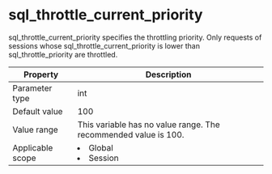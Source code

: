 sql_throttle_current_priority
==================================================
<!-- # docslug#/oceanbase-database/oceanbase-database/V4.0.0/sql_throttle_current_priority-1-2-3-4 -->
sql_throttle_current_priority specifies the throttling priority. Only requests of sessions whose sql_throttle_current_priority is lower than sql_throttle_priority are throttled.


| **Property** | **Description** |
|--------|------------------------------------------------------------------------------------------------------------|
| Parameter type | int |
| Default value | 100 |
| Value range | This variable has no value range. The recommended value is 100. |
| Applicable scope | <li> Global   <li> Session |



